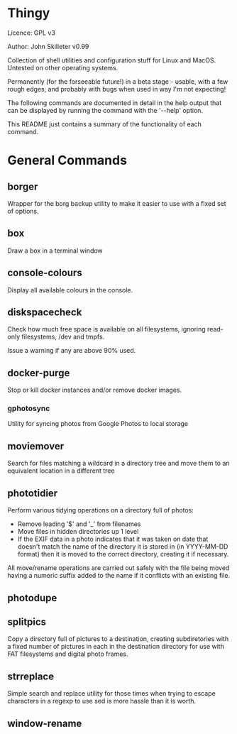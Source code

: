 # Thingy

Licence: GPL v3

Author: John Skilleter v0.99

Collection of shell utilities and configuration stuff for Linux and MacOS. Untested on other operating systems.

Permanently (for the forseeable future!) in a beta stage - usable, with a few rough edges, and probably with bugs when used in way I'm not expecting!

The following commands are documented in detail in the help output that can be displayed by running the command with the '--help' option.

This README just contains a summary of the functionality of each command.

# General Commands

## borger

Wrapper for the borg backup utility to make it easier to use with a fixed set of options.

## box

Draw a box in a terminal window

## console-colours

Display all available colours in the console.

## diskspacecheck

Check how much free space is available on all filesystems, ignoring read-only filesystems, /dev and tmpfs.

Issue a warning if any are above 90% used.

## docker-purge

Stop or kill docker instances and/or remove docker images.

### gphotosync

Utility for syncing photos from Google Photos to local storage

## moviemover

Search for files matching a wildcard in a directory tree and move them to an equivalent location in a different tree

## phototidier

Perform various tidying operations on a directory full of photos:

* Remove leading '$' and '_' from filenames
* Move files in hidden directories up 1 level
* If the EXIF data in a photo indicates that it was taken on date that doesn't match the name of the directory it is stored in (in YYYY-MM-DD format) then it is moved to the correct directory, creating it if necessary.

All move/rename operations are carried out safely with the file being moved having
a numeric suffix added to the name if it conflicts with an existing file.

## photodupe

## splitpics

Copy a directory full of pictures to a destination, creating subdiretories with a fixed number of pictures in each in the destination directory for use with FAT filesystems and digital photo frames.

## strreplace

Simple search and replace utility for those times when trying to escape characters in a regexp to use sed is more hassle than it is worth.

## window-rename
